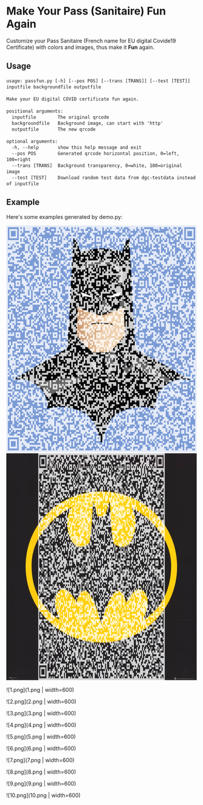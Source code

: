 # Make Your Pass (Sanitaire) Fun Again
Customize your Pass Sanitaire (French name for EU digital Covide19 Certificate) with colors and images, thus make it **Fun** again.

## Usage

    usage: passfun.py [-h] [--pos POS] [--trans [TRANS]] [--test [TEST]] inputfile backgroundfile outputfile

    Make your EU digital COVID certificate fun again.

    positional arguments:
      inputfile        The original qrcode
      backgroundfile   Background image, can start with 'http'
      outputfile       The new qrcode

    optional arguments:
      -h, --help       show this help message and exit
      --pos POS        Generated qrcode horizontal position, 0=left, 100=right
      --trans [TRANS]  Background transparency, 0=white, 100=original image
      --test [TEST]    Download random test data from dgc-testdata instead of inputfile

## Example

Here's some examples generated by demo.py:

<img src="1.png" width=600 height=600 />

<img src="2.png" width=600 height=600 />

![1.png](1.png | width=600)

![2.png](2.png | width=600)

![3.png](3.png | width=600)

![4.png](4.png | width=600)

![5.png](5.png | width=600)

![6.png](6.png | width=600)

![7.png](7.png | width=600)

![8.png](8.png | width=600)

![9.png](9.png | width=600)

![10.png](10.png | width=600)
